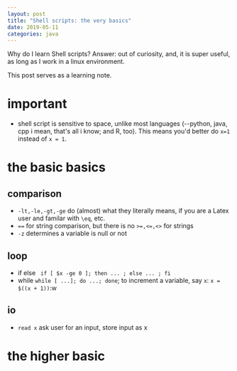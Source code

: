 ```yaml
---
layout: post
title: "Shell scripts: the very basics"
date: 2019-05-11
categories: java
---
```


Why do I learn Shell scripts?
Answer: out of curiosity, and, it is super useful, as long as I work in a linux environment.

This post serves as a learning note.

# important
- shell script is sensitive to space, unlike most languages (--python, java, cpp i mean, that's all i know; and R, too). This means you'd better do `x=1` instead of `x = 1`.

# the basic basics
## comparison
- `-lt,-le,-gt,-ge` do (almost) what they literally means, if you are a Latex user and familar with `\eq`, etc.
- `==` for string comparison, but there is no `>=,<=,<>` for strings
- `-z` determines a variable is null or not

## loop
- if else ` if [ $x -ge 0 ]; then ... ; else ... ; fi`
- while ` while [ ...]; do ...; done `; to increment a variable, say `x`: `x = $((x + 1))`:w

## io
- `read x` ask user for an input, store input as x


# the higher basic
